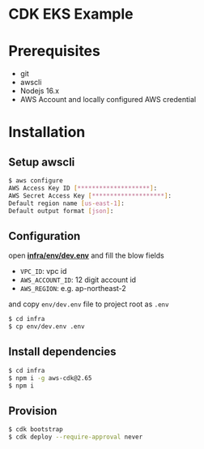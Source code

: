 # CDK EKS Example

# Prerequisites

- git
- awscli
- Nodejs 16.x
- AWS Account and locally configured AWS credential

# Installation

## Setup awscli

```bash
$ aws configure
AWS Access Key ID [********************]:
AWS Secret Access Key [********************]:
Default region name [us-east-1]:
Default output format [json]:
```

## Configuration

open [**infra/env/dev.env**](/infra/env/dev.env) and fill the blow fields

- `VPC_ID`: vpc id
- `AWS_ACCOUNT_ID`: 12 digit account id
- `AWS_REGION`: e.g. ap-northeast-2

and copy `env/dev.env` file to project root as `.env`

```bash
$ cd infra
$ cp env/dev.env .env
```

## Install dependencies

```bash
$ cd infra
$ npm i -g aws-cdk@2.65
$ npm i
```

## Provision

```bash
$ cdk bootstrap
$ cdk deploy --require-approval never
```

